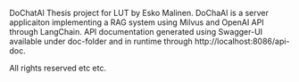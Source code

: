 DoChatAI
Thesis project for LUT by Esko Malinen. DoChaAI is a server applicaiton implementing a RAG system using Milvus and OpenAI API through LangChain. API documentation generated using Swagger-UI available under doc-folder and in runtime through http://localhost:8086/api-doc.

All rights reserved etc etc.

